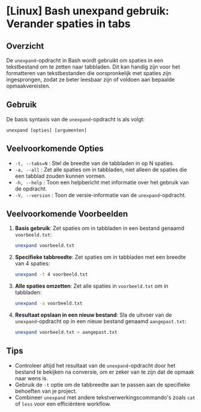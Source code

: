 # [Linux] Bash unexpand gebruik: Verander spaties in tabs

## Overzicht
De `unexpand`-opdracht in Bash wordt gebruikt om spaties in een tekstbestand om te zetten naar tabbladen. Dit kan handig zijn voor het formatteren van tekstbestanden die oorspronkelijk met spaties zijn ingesprongen, zodat ze beter leesbaar zijn of voldoen aan bepaalde opmaakvereisten.

## Gebruik
De basis syntaxis van de `unexpand`-opdracht is als volgt:

```
unexpand [opties] [argumenten]
```

## Veelvoorkomende Opties
- `-t, --tabs=N` : Stel de breedte van de tabbladen in op N spaties.
- `-a, --all` : Zet alle spaties om in tabbladen, niet alleen de spaties die een tabblad zouden kunnen vormen.
- `-h, --help` : Toon een helpbericht met informatie over het gebruik van de opdracht.
- `-V, --version` : Toon de versie-informatie van de `unexpand`-opdracht.

## Veelvoorkomende Voorbeelden

1. **Basis gebruik**:
   Zet spaties om in tabbladen in een bestand genaamd `voorbeeld.txt`:
   ```bash
   unexpand voorbeeld.txt
   ```

2. **Specifieke tabbreedte**:
   Zet spaties om in tabbladen met een breedte van 4 spaties:
   ```bash
   unexpand -t 4 voorbeeld.txt
   ```

3. **Alle spaties omzetten**:
   Zet alle spaties in `voorbeeld.txt` om in tabbladen:
   ```bash
   unexpand -a voorbeeld.txt
   ```

4. **Resultaat opslaan in een nieuw bestand**:
   Sla de uitvoer van de `unexpand`-opdracht op in een nieuw bestand genaamd `aangepast.txt`:
   ```bash
   unexpand voorbeeld.txt > aangepast.txt
   ```

## Tips
- Controleer altijd het resultaat van de `unexpand`-opdracht door het bestand te bekijken na conversie, om er zeker van te zijn dat de opmaak naar wens is.
- Gebruik de `-t` optie om de tabbreedte aan te passen aan de specifieke behoeften van je project.
- Combineer `unexpand` met andere tekstverwerkingscommando's zoals `cat` of `less` voor een efficiëntere workflow.